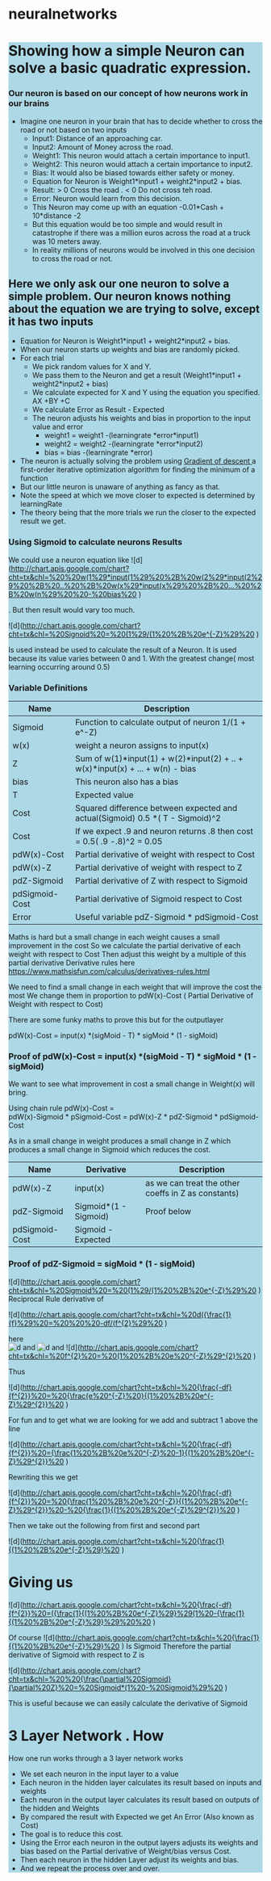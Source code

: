 
# neuralnetworks

<div style="background-color:lightblue;">
<div >
<h1> Showing how a simple Neuron can solve a basic quadratic expression.</h1>
<h3> Our neuron is based on our concept of how neurons work in our brains </h3> 
<ul>

<li> Imagine one neuron in your brain that has to decide whether to cross the road or not based on two inputs 
    <ul>
    <li> Input1: Distance of an approaching car.
    <li> Input2: Amount of Money across the road.
    <li> Weight1: This neuron would attach a certain importance to input1.
    <li> Weight2: This neuron would attach a certain importance to input2.
    <li> Bias: It would also be biased towards either safety or money.    
    <li> Equation for Neuron is Weight1*input1 + weight2*input2 + bias.
    <li> Result: > 0 Cross the road . < 0  Do not cross teh road.
    <li> Error: Neuron would learn from this decision. 
    <li> This Neuron may come up with an equation -0.01*Cash + 10*distance -2
    <li> But this equation would be too simple and would result in catastrophe if there was a million euros across the road at a truck was 10 meters away.  
    <li> In reality  millions of neurons would be involved in this one decision to cross the road or not.
    </ul>
</ul>
<h2> Here we only ask our one neuron to solve a simple problem. Our neuron knows nothing about the equation we are trying to solve, except it has two inputs </h2>
<ul>
<li> Equation for Neuron is Weight1*input1 + weight2*input2 + bias.
<li> When our neuron starts up weights and bias are randomly picked. 
<li> For each trial 
<ul> 
<li> We pick random values for X and Y. 
<li> We pass them to the Neuron and get a result (Weight1*input1 + weight2*input2 + bias)
<li> We calculate expected for X and Y using the equation you specified. AX +BY +C 
<li> We calculate  Error as Result - Expected
<li> The neuron adjusts his weights and bias in proportion to the input value and error
<ul>
 <li>weight1 = weight1 -(learningrate *error*input1)
 <li>weight2 = weight2 -(learningrate *error*input2)
 <li>bias = bias -(learningrate *error)
 </ul>
</ul>
<li> The neuron is actually solving the problem using <a href="https://en.wikipedia.org/wiki/Gradient_descent" > Gradient of descent </a> a first-order iterative optimization algorithm for finding the minimum of a function
<li> But our little neuron is unaware of anything as fancy as that. 
<li> Note the speed at which we move closer to expected is determined by learningRate
<li> The theory being that the more trials we run the closer to the expected result we get.      
</ul>
</div> 



### Using Sigmoid to calculate neurons Results

We could use a neuron equation like
 ![d](http://chart.apis.google.com/chart?cht=tx&chl=%20%20w(1%29*input(1%29%20%2B%20w(2%29*input(2%29%20%2B%20..%20%2B%20w(x%29*input(x%29%20%2B%20...%20%2B%20w(n%29%20%20-%20bias%20  ) 

. But then result would vary too much.
 
 ![d](http://chart.apis.google.com/chart?cht=tx&chl=%20Signoid%20=%20(1%29/(1%20%2B%20e^{-Z}%29%20  ) 

Is used instead  be used to calculate the result of a Neuron. It is used because its value varies between 0 and 1. With the greatest change( most learning occurring around 0.5)

 
###  Variable Definitions
   
| Name | Description |
| --- | --- |
|Sigmoid |        Function to calculate output of neuron  1/(1 + e^-Z) |
| w(x) |      weight a neuron assigns to input(x) 
|Z  |     Sum of    w(1)*input(1) + w(2)*input(2) + .. + w(x)*input(x) + ... + w(n)  - bias 
| bias |  This neuron also has a bias|  
| T   |            Expected value |
|Cost|            Squared difference between expected and actual(Sigmoid)   0.5 *( T - Sigmoid)^2 |
|Cost| If we expect .9 and neuron returns .8 then cost = 0.5( .9 -.8)^2 = 0.05|
|pdW(x)-Cost|     Partial derivative  of weight with respect  to Cost  <br>
|pdW(x)-Z|        Partial derivative  of weight with respect  to Z
|pdZ-Sigmoid|     Partial derivative  of Z with respect  to Sigmoid
|pdSigmoid-Cost|  Partial derivative  of Sigmoid  respect  to Cost
|Error |          Useful variable  pdZ-Sigmoid *  pdSigmoid-Cost

Maths is hard but a small change in each weight causes a small improvement in the cost
So we calculate the partial derivative  of each weight with respect  to Cost
Then adjust this weight by a multiple of this  partial derivative 
Derivative rules here https://www.mathsisfun.com/calculus/derivatives-rules.html





We need to find a small change in each weight that will improve the cost the most
We change them in proportion to pdW(x)-Cost ( Partial Derivative of Weight with respect to Cost) 

There are some funky maths to prove this but for the outputlayer

 pdW(x)-Cost = input(x) *(sigMoid - T) * sigMoid * (1 - sigMoid)


       
### Proof of pdW(x)-Cost = input(x) *(sigMoid - T) * sigMoid * (1 - sigMoid)

We want to see what improvement in cost a small change in Weight(x) will bring.
    
Using chain rule pdW(x)-Cost =  
 pdW(x)-Sigmoid * pSigmoid-Cost  = 
 pdW(x)-Z  *  pdZ-Sigmoid * pdSigmoid-Cost
 
 As in a small change in weight produces a small change in Z which produces a small change in Sigmoid which reduces the cost.  


|Name|Derivative|Description|
| --- | --- |--- |
| pdW(x)-Z | input(x)|  as we can treat the other coeffs in Z as constants)|
| pdZ-Sigmoid|  Sigmoid*(1 - Sigmoid) |  Proof below| 
| pdSigmoid-Cost|Sigmoid - Expected|
 
### Proof of pdZ-Sigmoid = sigMoid * (1 - sigMoid)
 
 
  ![d](http://chart.apis.google.com/chart?cht=tx&chl=%20Sigmoid%20=%20(1%29/(1%20%2B%20e^{-Z}%29%20  )
 Reciprocal Rule  derivative of
  
 ![d](http://chart.apis.google.com/chart?cht=tx&chl=%20d({\frac{1}{f}%29%20=%20%20%20-df/(f^{2}%29%20  ) 
     
 here    
 ![d](http://chart.apis.google.com/chart?cht=tx&chl=%20f%20=%20%201%20%2B%20e^{-Z}%20  )  and  ![d](http://chart.apis.google.com/chart?cht=tx&chl=%20%20df%20=%20-e^{-Z}%20  ) and ![d](http://chart.apis.google.com/chart?cht=tx&chl=%20f^{2}%20=%20(1%20%2B%20e%20^{-Z}%29^{2}%20  ) 
 
 Thus
 
 ![d](http://chart.apis.google.com/chart?cht=tx&chl=%20{\frac{-df}{f^{2}}%20=%20{\frac{e%20^{-Z}%20}{(1%20%2B%20e^{-Z}%29^{2}}%20  )
   
 For fun and to get what we are looking for we add and subtract 1 above the line
 
 ![d](http://chart.apis.google.com/chart?cht=tx&chl=%20{\frac{-df}{f^{2}}%20={\frac{1%20%2B%20e%20^{-Z}%20-1}{(1%20%2B%20e^{-Z}%29^{2}}%20  ) 
 
 Rewriting this we get  
 
 ![d](http://chart.apis.google.com/chart?cht=tx&chl=%20{\frac{-df}{f^{2}}%20=%20{\frac{1%20%2B%20e%20^{-Z}}{(1%20%2B%20e^{-Z}%29^{2}}%20-%20{\frac{1}{(1%20%2B%20e^{-Z}%29^{2}}%20  ) 
 
 Then we take out the following from first and second part 
 
 ![d](http://chart.apis.google.com/chart?cht=tx&chl=%20{\frac{1}{(1%20%2B%20e^{-Z}%29}%20  ) 
 
 Giving us
=
![d](http://chart.apis.google.com/chart?cht=tx&chl=%20{\frac{-df}{f^{2}}%20=({\frac{1}{(1%20%2B%20e^{-Z}%29}%29(1%20-{\frac{1}{(1%20%2B%20e^{-Z}%29}%29%20%20  )
  

  
Of course ![d](http://chart.apis.google.com/chart?cht=tx&chl=%20{\frac{1}{(1%20%2B%20e^{-Z}%29}%20  ) Is Sigmoid 
  Therefore the partial derivative of Sigmoid with respect to Z is  
  
 ![d](http://chart.apis.google.com/chart?cht=tx&chl=%20%20{\frac{\partial%20Sigmoid}{\partial%20Z}%20=%20Sigmoid*(1%20-%20Sigmoid%29%20  )
  
  This is useful because we can easily calculate the derivative of Sigmoid

# 3 Layer Network . How 

How one run works through a 3 layer network works
- We set each neuron in the input layer to a value
- Each neuron in the hidden layer calculates its result based on inputs and weights 
- Each neuron in the output layer calculates its result based on outputs of the hidden and Weights  
- By compared the result with Expected we get An Error (Also known as Cost)
- The goal is to reduce this cost. 
- Using the Error each neuron in the output layers adjusts its weights and bias based on the Partial derivative of  Weight/bias versus Cost. 
- Then each neuron in the hidden Layer adjust its weights and bias. 
- And we repeat the process over and over.  

 
